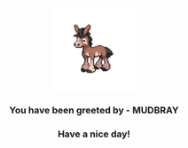 <p align="center">
            <img src="https://raw.githubusercontent.com/PokeAPI/sprites/master/sprites/pokemon/749.png" width="150" height="150">
          </p>
          <h3 align="center">You have been greeted by - <b>MUDBRAY</b></h3>
          <h3 align="center">Have a nice day!</h3>
